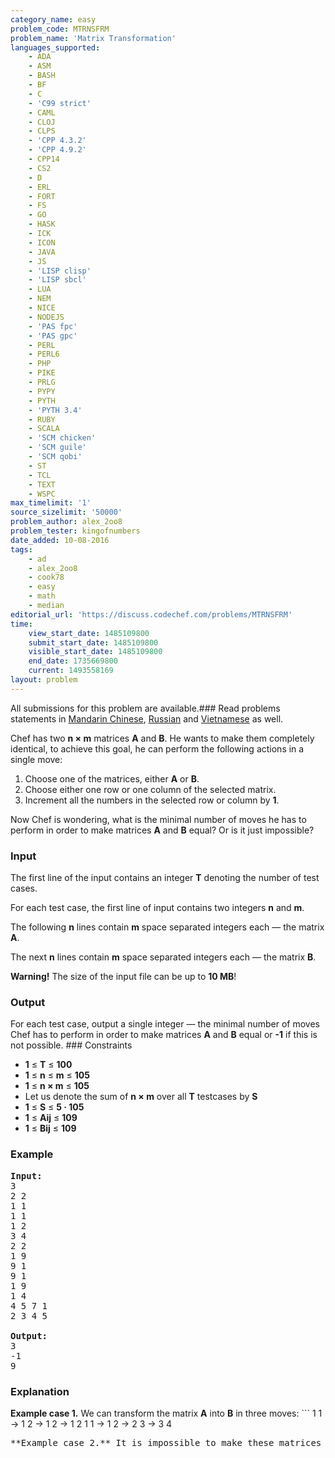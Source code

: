 ```yaml
---
category_name: easy
problem_code: MTRNSFRM
problem_name: 'Matrix Transformation'
languages_supported:
    - ADA
    - ASM
    - BASH
    - BF
    - C
    - 'C99 strict'
    - CAML
    - CLOJ
    - CLPS
    - 'CPP 4.3.2'
    - 'CPP 4.9.2'
    - CPP14
    - CS2
    - D
    - ERL
    - FORT
    - FS
    - GO
    - HASK
    - ICK
    - ICON
    - JAVA
    - JS
    - 'LISP clisp'
    - 'LISP sbcl'
    - LUA
    - NEM
    - NICE
    - NODEJS
    - 'PAS fpc'
    - 'PAS gpc'
    - PERL
    - PERL6
    - PHP
    - PIKE
    - PRLG
    - PYPY
    - PYTH
    - 'PYTH 3.4'
    - RUBY
    - SCALA
    - 'SCM chicken'
    - 'SCM guile'
    - 'SCM qobi'
    - ST
    - TCL
    - TEXT
    - WSPC
max_timelimit: '1'
source_sizelimit: '50000'
problem_author: alex_2oo8
problem_tester: kingofnumbers
date_added: 10-08-2016
tags:
    - ad
    - alex_2oo8
    - cook78
    - easy
    - math
    - median
editorial_url: 'https://discuss.codechef.com/problems/MTRNSFRM'
time:
    view_start_date: 1485109800
    submit_start_date: 1485109800
    visible_start_date: 1485109800
    end_date: 1735669800
    current: 1493558169
layout: problem
---
```

All submissions for this problem are available.###  Read problems statements in [Mandarin Chinese](http://www.codechef.com/download/translated/COOK78/mandarin/MTRNSFRM.pdf), [Russian](http://www.codechef.com/download/translated/COOK78/russian/MTRNSFRM.pdf) and [Vietnamese](http://www.codechef.com/download/translated/COOK78/vietnamese/MTRNSFRM.pdf) as well.

Chef has two **n × m** matrices **A** and **B**. He wants to make them completely identical, to achieve this goal, he can perform the following actions in a single move:

1. Choose one of the matrices, either **A** or **B**.
2. Choose either one row or one column of the selected matrix.
3. Increment all the numbers in the selected row or column by **1**.

Now Chef is wondering, what is the minimal number of moves he has to perform in order to make matrices **A** and **B** equal? Or is it just impossible?

### Input

The first line of the input contains an integer **T** denoting the number of test cases.

For each test case, the first line of input contains two integers **n** and **m**.

The following **n** lines contain **m** space separated integers each ― the matrix **A**.

The next **n** lines contain **m** space separated integers each ― the matrix **B**.

**Warning!** The size of the input file can be up to **10 MB**!

### Output

For each test case, output a single integer ― the minimal number of moves Chef has to perform in order to make matrices **A** and **B** equal or **-1** if this is not possible. ### Constraints

- **1** ≤ **T** ≤ **100**
- **1** ≤ **n** ≤ **m** ≤ **105**
- **1** ≤ **n × m** ≤ **105**
- Let us denote the sum of **n × m** over all **T** testcases by **S**
- **1** ≤ **S** ≤ **5 · 105**
- **1** ≤ **Aij** ≤ **109**
- **1** ≤ **Bij** ≤ **109**

### Example

<pre><b>Input:</b>
3
2 2
1 1
1 1
1 2
3 4
2 2
1 9
9 1
9 1
1 9
1 4
4 5 7 1
2 3 4 5

<b>Output:</b>
3
-1
9
</pre>
### Explanation

**Example case 1.** We can transform the matrix **A** into **B** in three moves: ```
1 1   ->   1 2   ->   1 2   ->   1 2
1 1   ->   1 2   ->   2 3   ->   3 4
<pre>
**Example case 2.** It is impossible to make these matrices equal using only the allowed moves. **Example case 3.** We can transform matrix **A** into **4 5 7 7** in six moves and matrix **B** into the same **4 5 7 7** in three moves.

